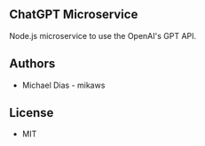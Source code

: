 ## ChatGPT Microservice

Node.js microservice to use the OpenAI's GPT API.

## Authors

- Michael Dias - mikaws

## License

- MIT